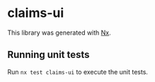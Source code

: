 # claims-ui

This library was generated with [Nx](https://nx.dev).

## Running unit tests

Run `nx test claims-ui` to execute the unit tests.
